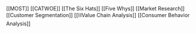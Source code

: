 [[MOST]]
[[CATWOE]]
[[The Six Hats]]
[[Five Whys]]
[[Market Research]]
[[Customer Segmentation]]
[[⛓️Value Chain Analysis]]
[[Consumer Behavior Analysis]]

